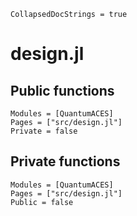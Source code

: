 ```@meta
CollapsedDocStrings = true
```

# design.jl

## Public functions

```@autodocs
Modules = [QuantumACES]
Pages = ["src/design.jl"]
Private = false
```

## Private functions

```@autodocs
Modules = [QuantumACES]
Pages = ["src/design.jl"]
Public = false
```
